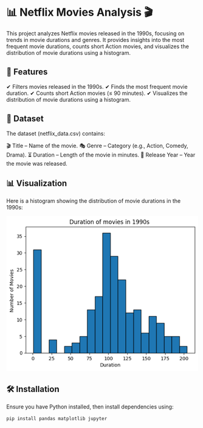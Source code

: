 # 📊 Netflix Movies Analysis 🎬

This project analyzes Netflix movies released in the 1990s, focusing on trends in movie durations and genres. It provides insights into the most frequent movie durations, counts short Action movies, and visualizes the distribution of movie durations using a histogram.

## 📌 Features
✔ Filters movies released in the 1990s.
✔ Finds the most frequent movie duration.
✔ Counts short Action movies (≤ 90 minutes).
✔ Visualizes the distribution of movie durations using a histogram.

## 📂 Dataset
The dataset (netflix_data.csv) contains:

🎬 Title – Name of the movie.
🎭 Genre – Category (e.g., Action, Comedy, Drama).
⏳ Duration – Length of the movie in minutes.
📅 Release Year – Year the movie was released.

## 📊 Visualization
Here is a histogram showing the distribution of movie durations in the 1990s:  

![Project Screenshot](https://github.com/saif-islam123/Investigating-Netflix-Movies/blob/70e50bfc36c02cdc56c121bf46613c13789c7428/screenshots/pic.png)

## 🛠 Installation
Ensure you have Python installed, then install dependencies using:
```bash
pip install pandas matplotlib jupyter






